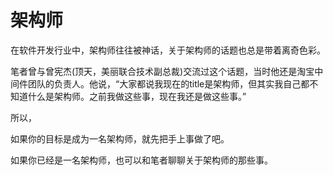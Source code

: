 # 架构师

在软件开发行业中，架构师往往被神话，关于架构师的话题也总是带着离奇色彩。

笔者曾与曾宪杰\(顶天，美丽联合技术副总裁\)交流过这个话题，当时他还是淘宝中间件团队的负责人。他说，“大家都说我现在的title是架构师，但其实我自己都不知道什么是架构师。之前我做这些事，现在我还是做这些事。”

所以，

如果你的目标是成为一名架构师，就先把手上事做了吧。

如果你已经是一名架构师，也可以和笔者聊聊关于架构师的那些事。

